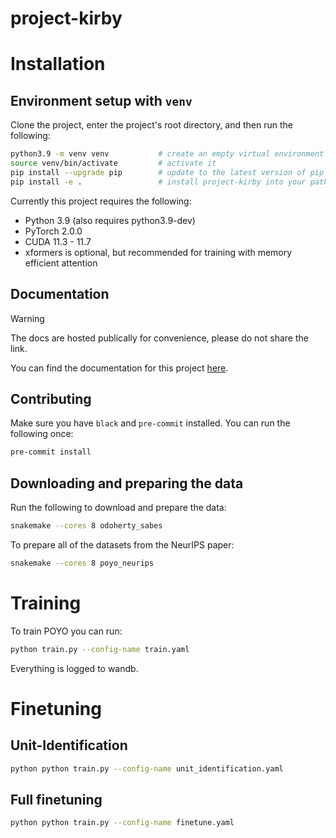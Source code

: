 # project-kirby

# Installation
## Environment setup with `venv`
Clone the project, enter the project's root directory, and then run the following:
```bash
python3.9 -m venv venv           # create an empty virtual environment
source venv/bin/activate         # activate it
pip install --upgrade pip        # update to the latest version of pip
pip install -e .                 # install project-kirby into your path
```

Currently this project requires the following:
- Python 3.9 (also requires python3.9-dev)
- PyTorch 2.0.0
- CUDA 11.3 - 11.7 
- xformers is optional, but recommended for training with memory efficient attention

## Documentation
> [!WARNING]  
> The docs are hosted publically for convenience, please do not share the link.

You can find the documentation for this project [here](https://chic-dragon-bc9a04.netlify.app/).

## Contributing
Make sure you have `black` and `pre-commit` installed. You can run the following once:
```bash
pre-commit install
``` 

## Downloading and preparing the data
Run the following to download and prepare the data:
```bash
snakemake --cores 8 odoherty_sabes
```

To prepare all of the datasets from the NeurIPS paper:
```bash
snakemake --cores 8 poyo_neurips
```

# Training
To train POYO you can run:
```bash
python train.py --config-name train.yaml
```
Everything is logged to wandb.

# Finetuning
## Unit-Identification
```bash
python python train.py --config-name unit_identification.yaml
```

## Full finetuning
```bash
python python train.py --config-name finetune.yaml
```
